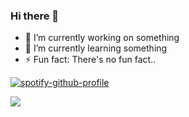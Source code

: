 ### Hi there 👋

<!--
**Alucus/Alucus** is a ✨ _special_ ✨ repository because its `README.md` (this file) appears on your GitHub profile.

Here are some ideas to get you started:

- 🔭 I’m currently working on ...
- 🌱 I’m currently learning ...
- 👯 I’m looking to collaborate on ...
- 🤔 I’m looking for help with ...
- 💬 Ask me about ...
- 📫 How to reach me: ...
- 😄 Pronouns: ...
- ⚡ Fun fact: ...
-->
- 🔭 I’m currently working on something
- 🌱 I’m currently learning something
- ⚡ Fun fact: There's no fun fact..

[![spotify-github-profile](https://spotify-github-profile.vercel.app/api/view?uid=31qsrm7j5cnjfkoyyvesy4fz3zyu&cover_image=true&theme=default&show_offline=true&background_color=1b1818&interchange=true&bar_color=53b14f&bar_color_cover=true)](https://spotify-github-profile.vercel.app/api/view?uid=31qsrm7j5cnjfkoyyvesy4fz3zyu&redirect=true)

![](https://komarev.com/ghpvc/?username=Alucus)

